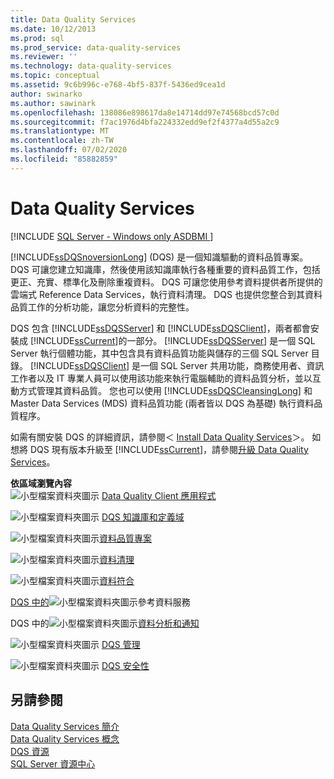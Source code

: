 ```yaml
---
title: Data Quality Services
ms.date: 10/12/2013
ms.prod: sql
ms.prod_service: data-quality-services
ms.reviewer: ''
ms.technology: data-quality-services
ms.topic: conceptual
ms.assetid: 9c6b996c-e768-4bf5-837f-5436ed9cea1d
author: swinarko
ms.author: sawinark
ms.openlocfilehash: 138086e898617da8e14714dd97e74568bcd57c0d
ms.sourcegitcommit: f7ac1976d4bfa224332edd9ef2f4377a4d55a2c9
ms.translationtype: MT
ms.contentlocale: zh-TW
ms.lasthandoff: 07/02/2020
ms.locfileid: "85882859"
---
```

# <a name="data-quality-services"></a>Data Quality Services

[!INCLUDE [SQL Server - Windows only ASDBMI  ](../includes/applies-to-version/sqlserver.md)]

[!INCLUDE[ssDQSnoversionLong](../includes/ssdqsnoversionlong-md.md)] (DQS) 是一個知識驅動的資料品質專案。 DQS 可讓您建立知識庫，然後使用該知識庫執行各種重要的資料品質工作，包括更正、充實、標準化及刪除重複資料。 DQS 可讓您使用參考資料提供者所提供的雲端式 Reference Data Services，執行資料清理。 DQS 也提供您整合到其資料品質工作的分析功能，讓您分析資料的完整性。  
  
 DQS 包含 [!INCLUDE[ssDQSServer](../includes/ssdqsserver-md.md)] 和 [!INCLUDE[ssDQSClient](../includes/ssdqsclient-md.md)]，兩者都會安裝成 [!INCLUDE[ssCurrent](../includes/sscurrent-md.md)]的一部分。 [!INCLUDE[ssDQSServer](../includes/ssdqsserver-md.md)] 是一個 SQL Server 執行個體功能，其中包含具有資料品質功能與儲存的三個 SQL Server 目錄。 [!INCLUDE[ssDQSClient](../includes/ssdqsclient-md.md)] 是一個 SQL Server 共用功能，商務使用者、資訊工作者以及 IT 專業人員可以使用該功能來執行電腦輔助的資料品質分析，並以互動方式管理其資料品質。 您也可以使用 [!INCLUDE[ssDQSCleansingLong](../includes/ssdqscleansinglong-md.md)] 和 Master Data Services (MDS) 資料品質功能 (兩者皆以 DQS 為基礎) 執行資料品質程序。  
  
 如需有關安裝 DQS 的詳細資訊，請參閱＜ [Install Data Quality Services](../data-quality-services/install-windows/install-data-quality-services.md)＞。 如想將 DQS 現有版本升級至 [!INCLUDE[ssCurrent](../includes/sscurrent-md.md)]，請參閱[升級 Data Quality Services](../database-engine/install-windows/upgrade-data-quality-services.md)。  
  
 **依區域瀏覽內容**  
 ![小型檔案資料夾圖示](https://docs.microsoft.com/analysis-services/analysis-services/media/filefolder-small.png "小型檔案資料夾圖示") [Data Quality Client 應用程式](../data-quality-services/data-quality-client-application.md)  
  
 ![小型檔案資料夾圖示](https://docs.microsoft.com/analysis-services/analysis-services/media/filefolder-small.png "小型檔案資料夾圖示") [DQS 知識庫和定義域](../data-quality-services/dqs-knowledge-bases-and-domains.md)  
  
 ![小型檔案資料夾圖示](https://docs.microsoft.com/analysis-services/analysis-services/media/filefolder-small.png "小型檔案資料夾圖示")[資料品質專案](../data-quality-services/data-quality-projects-dqs.md)  
  
 ![小型檔案資料夾圖示](https://docs.microsoft.com/analysis-services/analysis-services/media/filefolder-small.png "小型檔案資料夾圖示")[資料清理](../data-quality-services/data-cleansing.md)  
  
 ![小型檔案資料夾圖示](https://docs.microsoft.com/analysis-services/analysis-services/media/filefolder-small.png "小型檔案資料夾圖示")[資料符合](../data-quality-services/data-matching.md)  
  
 [DQS 中的](../data-quality-services/reference-data-services-in-dqs.md)![小型檔案資料夾圖示](https://docs.microsoft.com/analysis-services/analysis-services/media/filefolder-small.png "小型檔案資料夾圖示")參考資料服務  
  
 DQS 中的![小型檔案資料夾圖示](https://docs.microsoft.com/analysis-services/analysis-services/media/filefolder-small.png "小型檔案資料夾圖示")[資料分析和通知](../data-quality-services/data-profiling-and-notifications-in-dqs.md)  
  
 ![小型檔案資料夾圖示](https://docs.microsoft.com/analysis-services/analysis-services/media/filefolder-small.png "小型檔案資料夾圖示") [DQS 管理](../data-quality-services/dqs-administration.md)  
  
 ![小型檔案資料夾圖示](https://docs.microsoft.com/analysis-services/analysis-services/media/filefolder-small.png "小型檔案資料夾圖示") [DQS 安全性](../data-quality-services/dqs-security.md)  
  
## <a name="see-also"></a>另請參閱  
 [Data Quality Services 簡介](../data-quality-services/introduction-to-data-quality-services.md)   
 [Data Quality Services 概念](../data-quality-services/data-quality-services-concepts.md)   
 [DQS 資源](https://technet.microsoft.com/sqlserver/hh780961)   
 [SQL Server 資源中心](https://go.microsoft.com/fwlink/?linkID=219676)  
  
  
